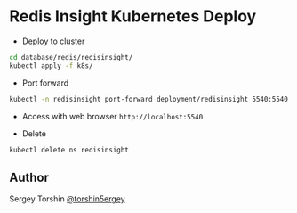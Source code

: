 # Redis Insight Kubernetes Deploy

- Deploy to cluster
```bash
cd database/redis/redisinsight/
kubectl apply -f k8s/
```
- Port forward
```bash
kubectl -n redisinsight port-forward deployment/redisinsight 5540:5540
```
- Access with web browser `http://localhost:5540`

- Delete
```bash
kubectl delete ns redisinsight
```

## Author

Sergey Torshin [@torshin5ergey](https://github.com/torshin5ergey)
